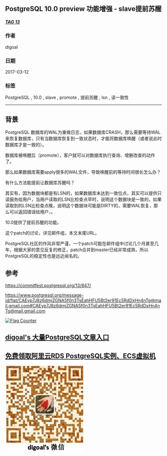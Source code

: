 ## PostgreSQL 10.0 preview 功能增强 - slave提前苏醒    
##### [TAG 13](../class/13.md)
                                                    
### 作者                                                                                                 
digoal                                               
                                                      
### 日期                                                 
2017-03-12                                                
                                                  
### 标签                                               
PostgreSQL , 10.0 , slave , promote , 提前苏醒 , lsn , 读一致性    
                                                    
----                                              
                                                       
## 背景                             
PostgreSQL 数据库的WAL为重做日志，如果数据库CRASH，那么需要等待WAL来恢复数据库，只有当数据库恢复到一致状态时，才能将数据库唤醒（或者说此时数据库才是一致的）。  
  
数据库被唤醒后（promote），客户就可以对数据库执行查询、增删改查的动作了。  
  
那么如果数据库需要apply很多的WAL文件，导致唤醒前的等待时间很长怎么办？  
  
有什么方法能提前让数据库苏醒吗？  
  
其实有，因为数据块都是有LSN的，如果数据库未达到一致位点，其实可以提供只读服务给用户，当用户读取的LSN比检查点早时，说明这个数据块是一致的，如果读取到的LSN比检查点晚，说明这个数据块可能是DIRTY的，需要WAL恢复，那么可以返回错误给用户，。  
  
10.0提供了提前苏醒的功能。  
  
这个patch的讨论，详见邮件组，本文末尾URL。  
  
PostgreSQL社区的作风非常严谨，一个patch可能在邮件组中讨论几个月甚至几年，根据大家的意见反复的修正，patch合并到master已经非常成熟，所以PostgreSQL的稳定性也是远近闻名的。  
    
## 参考    
https://commitfest.postgresql.org/13/847/  
  
https://www.postgresql.org/message-id/flat/CAEyp7J8z6dmjZGNA5f0n3TsEahHFU5Bt2er91Ec5RdDxHn4nTg@mail.gmail.com#CAEyp7J8z6dmjZGNA5f0n3TsEahHFU5Bt2er91Ec5RdDxHn4nTg@mail.gmail.com  

  
<a rel="nofollow" href="http://info.flagcounter.com/h9V1"  ><img src="http://s03.flagcounter.com/count/h9V1/bg_FFFFFF/txt_000000/border_CCCCCC/columns_2/maxflags_12/viewers_0/labels_0/pageviews_0/flags_0/"  alt="Flag Counter"  border="0"  ></a>  
  
  
  
  
  
  
## [digoal's 大量PostgreSQL文章入口](https://github.com/digoal/blog/blob/master/README.md "22709685feb7cab07d30f30387f0a9ae")
  
  
## [免费领取阿里云RDS PostgreSQL实例、ECS虚拟机](https://free.aliyun.com/ "57258f76c37864c6e6d23383d05714ea")
  
  
![digoal's weixin](../pic/digoal_weixin.jpg "f7ad92eeba24523fd47a6e1a0e691b59")
  

